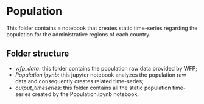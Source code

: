# Population

This folder contains a notebook that creates static time-series regarding the population for the administrative regions of each country.

## Folder structure

- *wfp_data*: this folder contains the population raw data provided by WFP;
- *Population.ipynb*: this jupyter notebook analyzes the population raw data and consequently creates related time-series;
- *output_timeseries*: this folder contains all the static population time-series created by the Population.ipynb notebook.
